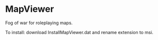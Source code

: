 MapViewer
==========


Fog of war for roleplaying maps.

To install: download InstallMapViewer.dat and rename extension to msi.
